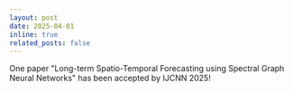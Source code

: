 ```yaml
---
layout: post
date: 2025-04-01
inline: true
related_posts: false
---
```


One paper "Long-term Spatio-Temporal Forecasting using Spectral Graph Neural Networks" has been accepted by IJCNN 2025!
